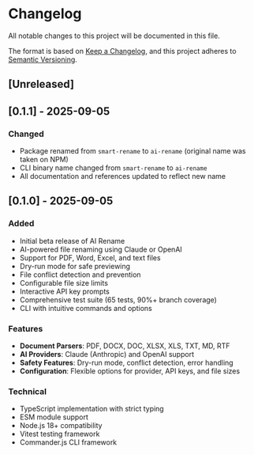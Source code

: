 # Changelog

All notable changes to this project will be documented in this file.

The format is based on [Keep a Changelog](https://keepachangelog.com/en/1.0.0/),
and this project adheres to [Semantic Versioning](https://semver.org/spec/v2.0.0.html).

## [Unreleased]

## [0.1.1] - 2025-09-05

### Changed
- Package renamed from `smart-rename` to `ai-rename` (original name was taken on NPM)
- CLI binary name changed from `smart-rename` to `ai-rename`
- All documentation and references updated to reflect new name

## [0.1.0] - 2025-09-05

### Added
- Initial beta release of AI Rename
- AI-powered file renaming using Claude or OpenAI
- Support for PDF, Word, Excel, and text files
- Dry-run mode for safe previewing
- File conflict detection and prevention
- Configurable file size limits
- Interactive API key prompts
- Comprehensive test suite (65 tests, 90%+ branch coverage)
- CLI with intuitive commands and options

### Features
- **Document Parsers**: PDF, DOCX, DOC, XLSX, XLS, TXT, MD, RTF
- **AI Providers**: Claude (Anthropic) and OpenAI support
- **Safety Features**: Dry-run mode, conflict detection, error handling
- **Configuration**: Flexible options for provider, API keys, and file sizes

### Technical
- TypeScript implementation with strict typing
- ESM module support
- Node.js 18+ compatibility
- Vitest testing framework
- Commander.js CLI framework